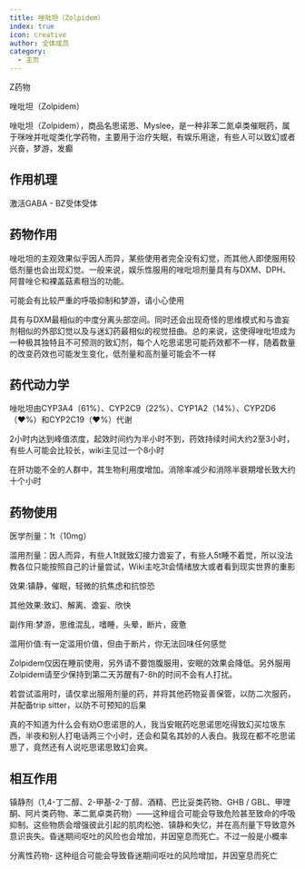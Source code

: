 ```yaml
---
title: 唑吡坦（Zolpidem）
index: true
icon: creative
author: 全体成员
category:
  - 主页
---
```


Z药物

唑吡坦（Zolpidem）

唑吡坦（Zolpidem），商品名思诺思、Myslee，是一种非苯二氮卓类催眠药，属于咪唑并吡啶类化学药物，主要用于治疗失眠，有娱乐用途，有些人可以致幻或者兴奋，梦游，发癫

## 作用机理
激活GABA - BZ受体受体

## 药物作用
唑吡坦的主观效果似乎因人而异，某些使用者完全没有幻觉，而其他人即使服用较低剂量也会出现幻觉。一般来说，娱乐性服用的唑吡坦剂量具有与DXM、DPH、阿普唑仑和裸盖菇素相当的功能。

可能会有比较严重的呼吸抑制和梦游，请小心使用

具有与DXM最相似的中度分离头部空间。同时还会出现奇怪的思维模式和与谵妄剂相似的外部幻觉以及与迷幻药最相似的视觉扭曲。总的来说，这使得唑吡坦成为一种极其独特且不可预测的致幻剂，每个人吃思诺思可能药效都不一样，随着数量的改变药效也可能发生变化，低剂量和高剂量可能会不一样

## 药代动力学
唑吡坦由CYP3A4（61%）、CYP2C9（22%）、CYP1A2（14%）、CYP2D6（❤️%）和CYP2C19（❤️%）代谢

2小时内达到峰值浓度，起效时间约为半小时不到，药效持续时间大约2至3小时，有些人可能会比较长，wiki主见过一个8小时

在肝功能不全的人群中，其生物利用度增加。消除率减少和消除半衰期增长致大约十个小时

## 药物使用
医学剂量：1t（10mg）

滥用剂量：因人而异，有些人1t就致幻接力谵妄了，有些人5t睡不着觉，所以没法教各位只能按照自己的计量尝试，Wiki主吃3t会情绪放大或者看到现实世界的重影

效果:镇静，催眠，轻微的抗焦虑和抗惊恐

其他效果:致幻、解离、谵妄、欣快

副作用:梦游，思维混乱，嗜睡，头晕，断片，疲惫

滥用价值:有一定滥用价值，但由于断片，你无法回味任何感觉

Zolpidem仅因在睡前使用，另外请不要饱腹服用，安眠的效果会降低。另外服用Zolpidem请至少保持到第二天苏醒有7-8h的时间不会有人打扰。

若尝试滥用时，请仅拿出服用剂量的药，并将其他药物妥善保管，以防二次服药，并配备trip sitter，以防不可预知的后果

真的不知道为什么会有劝O思诺思的人，我当安眠药吃思诺思吃得致幻买垃圾东西，半夜和别人打电话两三个小时，还会和莫名其妙的人表白。我现在都不吃思诺思了，竟然还有人说吃思诺思致幻会爽。

## 相互作用
镇静剂（1,4-丁二醇、2-甲基-2-丁醇、酒精、巴比妥类药物、GHB ​​/ GBL、甲喹酮、阿片类药物、苯二氮卓类药物）——这种组合可能会导致危险甚至致命的呼吸抑制。这些物质会增强彼此引起的肌肉松弛、镇静和失忆，并在高剂量下导致意外意识丧失。昏迷期间呕吐的风险也会增加，并因窒息而死亡。不过一般是小概率

分离性药物- 这种组合可能会导致昏迷期间呕吐的风险增加，并因窒息而死亡
